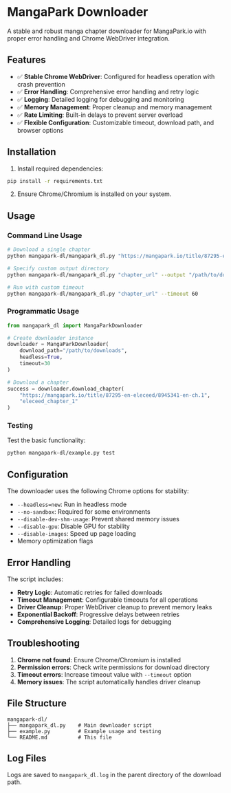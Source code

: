 # MangaPark Downloader

A stable and robust manga chapter downloader for MangaPark.io with proper error handling and Chrome WebDriver integration.

## Features

- ✅ **Stable Chrome WebDriver**: Configured for headless operation with crash prevention
- ✅ **Error Handling**: Comprehensive error handling and retry logic
- ✅ **Logging**: Detailed logging for debugging and monitoring
- ✅ **Memory Management**: Proper cleanup and memory management
- ✅ **Rate Limiting**: Built-in delays to prevent server overload
- ✅ **Flexible Configuration**: Customizable timeout, download path, and browser options

## Installation

1. Install required dependencies:
```bash
pip install -r requirements.txt
```

2. Ensure Chrome/Chromium is installed on your system.

## Usage

### Command Line Usage

```bash
# Download a single chapter
python mangapark-dl/mangapark_dl.py "https://mangapark.io/title/87295-en-eleceed/8945341-en-ch.1" --name "eleceed_ch1"

# Specify custom output directory
python mangapark-dl/mangapark_dl.py "chapter_url" --output "/path/to/downloads" --name "chapter_name"

# Run with custom timeout
python mangapark-dl/mangapark_dl.py "chapter_url" --timeout 60
```

### Programmatic Usage

```python
from mangapark_dl import MangaParkDownloader

# Create downloader instance
downloader = MangaParkDownloader(
    download_path="/path/to/downloads",
    headless=True,
    timeout=30
)

# Download a chapter
success = downloader.download_chapter(
    "https://mangapark.io/title/87295-en-eleceed/8945341-en-ch.1",
    "eleceed_chapter_1"
)
```

### Testing

Test the basic functionality:
```bash
python mangapark-dl/example.py test
```

## Configuration

The downloader uses the following Chrome options for stability:

- `--headless=new`: Run in headless mode
- `--no-sandbox`: Required for some environments
- `--disable-dev-shm-usage`: Prevent shared memory issues
- `--disable-gpu`: Disable GPU for stability
- `--disable-images`: Speed up page loading
- Memory optimization flags

## Error Handling

The script includes:

- **Retry Logic**: Automatic retries for failed downloads
- **Timeout Management**: Configurable timeouts for all operations
- **Driver Cleanup**: Proper WebDriver cleanup to prevent memory leaks
- **Exponential Backoff**: Progressive delays between retries
- **Comprehensive Logging**: Detailed logs for debugging

## Troubleshooting

1. **Chrome not found**: Ensure Chrome/Chromium is installed
2. **Permission errors**: Check write permissions for download directory
3. **Timeout errors**: Increase timeout value with `--timeout` option
4. **Memory issues**: The script automatically handles driver cleanup

## File Structure

```
mangapark-dl/
├── mangapark_dl.py    # Main downloader script
├── example.py         # Example usage and testing
└── README.md          # This file
```

## Log Files

Logs are saved to `mangapark_dl.log` in the parent directory of the download path.
